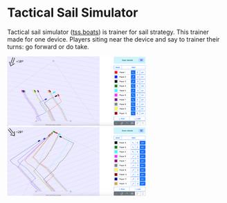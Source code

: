 # Tactical Sail Simulator
Tactical sail simulator ([tss.boats](https://tss.boats)) is trainer for sail strategy. This trainer made for one device. Players siting near the device and say to trainer their turns: go forward or do take. 
<p float="left">
<img src="screenshots/1.png" alt="Screenshot 1" style="width: 320px">
<img src="screenshots/2.png" alt="Screenshot 2" style="width: 320px">
</p>
